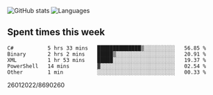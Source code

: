 ![GitHub stats](https://github-readme-stats.vercel.app/api?username=emipa606&theme=github_dark&show_icons=true) 
![Languages](https://github-readme-stats.vercel.app/api/top-langs/?username=emipa606&theme=github_dark&layout=compact)

## Spent times this week
<!--START_SECTION:waka-->

```text
C#           5 hrs 33 mins   ██████████████▒░░░░░░░░░░   56.85 %
Binary       2 hrs 2 mins    █████▒░░░░░░░░░░░░░░░░░░░   20.91 %
XML          1 hr 53 mins    █████░░░░░░░░░░░░░░░░░░░░   19.37 %
PowerShell   14 mins         ▓░░░░░░░░░░░░░░░░░░░░░░░░   02.54 %
Other        1 min           ░░░░░░░░░░░░░░░░░░░░░░░░░   00.33 %
```

<!--END_SECTION:waka-->


26012022/8690260
